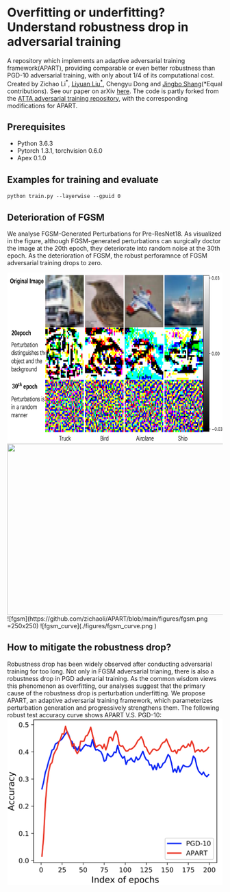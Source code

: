 # Overfitting or underfitting? Understand robustness drop in adversarial training
A repository which implements an
adaptive adversarial training framework(APART), providing comparable or even better robustness than PGD-10 adversarial training, with only about 1/4
of its computational cost. Created by Zichao Li<sup>*</sup>, [Liyuan Liu<sup>*</sup>](https://liyuanlucasliu.github.io/), Chengyu Dong and [Jingbo Shang](https://shangjingbo1226.github.io/)(*Equal contributions). See our paper on arXiv [here](https://arxiv.org/abs/2010.08034). The code is partly forked from the [ATTA adversarial training repository](https://github.com/hzzheng93/ATTA), with the corresponding modifications for APART.

## Prerequisites
- Python 3.6.3
- Pytorch 1.3.1, torchvision 0.6.0
- Apex 0.1.0

## Examples for training and evaluate
```
python train.py --layerwise --gpuid 0

```
## Deterioration of FGSM
We analyse FGSM-Generated Perturbations for Pre-ResNet18. As
visualized in the figure, although FGSM-generated perturbations can surgically doctor the image at
the 20th epoch, they deteriorate into random noise at the 30th epoch. As the deterioration of FGSM, the robust perforamnce of FGSM adversarial training drops to zero.

 <img src="./figures/fgsm.png" width = "600" height = "400"  align=center />
 <img src="./figures/gsm_curve.png" width = "600" height = "400"  align=center />
![fgsm](https://github.com/zichaoli/APART/blob/main/figures/fgsm.png =250x250)
![fgsm_curve](./figures/fgsm_curve.png
)

## How to mitigate the robustness drop?

Robustness drop has been widely observed after conducting adversarial training for too long. Not only in FGSM adversarial trianing, there is also a robustness drop in PGD adverarial training.  As the common wisdom views this phenomenon as overfitting, our analyses suggest that the primary cause of the robustness drop is perturbation underfitting. We propose APART, an adaptive adversarial training framework, which parameterizes perturbation generation and progressively strengthens them. The following robust test accuracy curve shows APART V.S. PGD-10:
![pgd_curve](./figures/pgd_curve.png)








